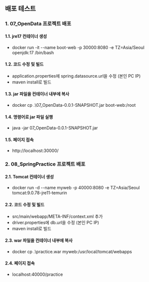 ## 배포 테스트
### 1. 07_OpenData 프로젝트 배포
#### 1.1. jre17 컨테이너 생성
* docker run -it --name boot-web -p 30000:8080 -e TZ=Asia/Seoul openjdk:17 /bin/bash
#### 1.2. 코드 수정 및 빌드
* application.properties에 spring.datasource.url을 수정 (본인 PC IP)
* maven install로 빌드
#### 1.3. jar 파일을 컨테이너 내부에 복사
* docker cp .\07_OpenData-0.0.1-SNAPSHOT.jar boot-web:/root
#### 1.4. 명령어로 jar 파일 실행
* java -jar 07_OpenData-0.0.1-SNAPSHOT.jar
#### 1.5. 페이지 접속
* http://localhost:30000/
### 2. 08_SpringPractice 프로젝트 배포
#### 2.1. Tomcat 컨테이너 생성
* docker run -d --name myweb -p 40000:8080 -e TZ=Asia/Seoul tomcat:9.0.78-jre11-temurin
#### 2.2. 코드 수정 및 빌드
* src/main/webapp/META-INF/context.xml 추가
* driver.properties에 db.url을 수정 (본인 PC IP)
* maven install로 빌드
#### 2.3. war 파일을 컨테이너 내부에 복사
* docker cp .\practice.war myweb:/usr/local/tomcat/webapps
#### 2.4. 페이지 접속
* localhost:40000/practice
